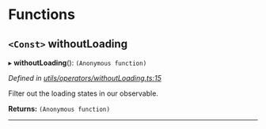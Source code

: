 

# Functions

<a id="withoutloading"></a>

## `<Const>` withoutLoading

▸ **withoutLoading**(): `(Anonymous function)`

*Defined in [utils/operators/withoutLoading.ts:15](https://github.com/paritytech/js-libs/blob/1e0790d/packages/light.js/src/utils/operators/withoutLoading.ts#L15)*

Filter out the loading states in our observable.

**Returns:** `(Anonymous function)`

___

